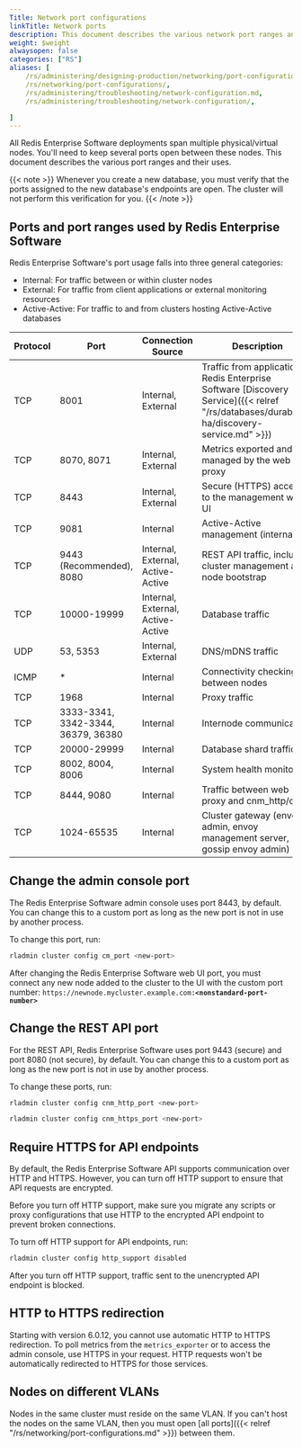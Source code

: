 ```yaml
---
Title: Network port configurations
linkTitle: Network ports
description: This document describes the various network port ranges and their uses.
weight: $weight
alwaysopen: false
categories: ["RS"]
aliases: [
    /rs/administering/designing-production/networking/port-configurations/,
    /rs/networking/port-configurations/,
    /rs/administering/troubleshooting/network-configuration.md,
    /rs/administering/troubleshooting/network-configuration/,

]
---
```


All Redis Enterprise Software deployments span multiple physical/virtual nodes. You'll need to keep several ports open between these nodes. This document describes the various port ranges and their uses.

{{< note >}}
Whenever you create a new database, you must verify that the ports assigned to the new database's endpoints are open. The cluster will not perform this verification for you.
{{< /note >}}

## Ports and port ranges used by Redis Enterprise Software

Redis Enterprise Software's port usage falls into three general categories:

- Internal: For traffic between or within cluster nodes
- External: For traffic from client applications or external monitoring resources
- Active-Active: For traffic to and from clusters hosting Active-Active databases

| Protocol | Port | Connection Source | Description |
|------------|-----------------|-----------------|-----------------|
| TCP | 8001 | Internal, External | Traffic from application to Redis Enterprise Software [Discovery Service]({{< relref "/rs/databases/durability-ha/discovery-service.md" >}}) |
| TCP | 8070, 8071 | Internal, External | Metrics exported and managed by the web proxy |
| TCP | 8443 | Internal, External | Secure (HTTPS) access to the management web UI |
| TCP | 9081 | Internal | Active-Active management (internal) |
| TCP | 9443 (Recommended), 8080 | Internal, External, Active-Active | REST API traffic, including cluster management and node bootstrap |
| TCP | 10000-19999 | Internal, External, Active-Active | Database traffic |
| UDP | 53, 5353 | Internal, External | DNS/mDNS traffic |
| ICMP | * | Internal | Connectivity checking between nodes |
| TCP | 1968 | Internal | Proxy traffic |
| TCP | 3333-3341, 3342-3344, 36379, 36380 | Internal | Internode communication |
| TCP | 20000-29999 | Internal | Database shard traffic |
| TCP | 8002, 8004, 8006 | Internal | System health monitoring |
| TCP | 8444, 9080 | Internal | Traffic between web proxy and cnm_http/cm |
| TCP | 1024-65535 | Internal | Cluster gateway (envoy admin, envoy management server, gossip envoy admin) |

## Change the admin console port

The Redis Enterprise Software admin console uses port 8443, by default. You can change this to a custom port as long as the new port is not in use by another process.

To change this port, run:

```sh
rladmin cluster config cm_port <new-port>
```

After changing the Redis Enterprise Software web UI port, you must connect any new node added to the cluster to the UI with the custom port number:
`https://newnode.mycluster.example.com:`**`<nonstandard-port-number>`**

## Change the REST API port

For the REST API, Redis Enterprise Software uses port 9443 (secure) and port 8080 (not secure), by default. You can change this to a custom port as long as the new port is not in use by another process.

To change these ports, run:

```sh
rladmin cluster config cnm_http_port <new-port>
```

```sh
rladmin cluster config cnm_https_port <new-port>
```

## Require HTTPS for API endpoints

By default, the Redis Enterprise Software API supports communication over HTTP and HTTPS. However, you can turn off HTTP support to ensure that API requests are encrypted.

Before you turn off HTTP support, make sure you migrate any scripts or proxy configurations that use HTTP to the encrypted API endpoint to prevent broken connections.

To turn off HTTP support for API endpoints, run:

```sh
rladmin cluster config http_support disabled
```

After you turn off HTTP support, traffic sent to the unencrypted API endpoint is blocked.


## HTTP to HTTPS redirection
Starting with version 6.0.12, you cannot use automatic HTTP to HTTPS redirection.
To poll metrics from the `metrics_exporter` or to access the admin console, use HTTPS in your request. HTTP requests won't be automatically redirected to HTTPS for those services. 

## Nodes on different VLANs

Nodes in the same cluster must reside on the same VLAN. If you can't
host the nodes on the same VLAN, then you must open [all ports]({{< relref "/rs/networking/port-configurations.md" >}}) between them.
